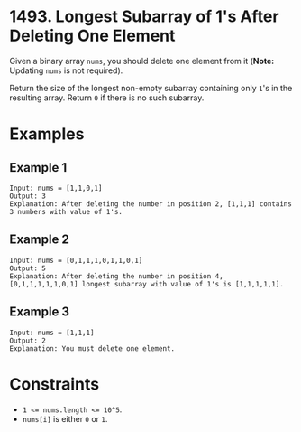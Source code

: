# 1493. Longest Subarray of 1's After Deleting One Element

Given a binary array `nums`, you should delete one element from it (**Note:**
Updating `nums` is not required).

Return the size of the longest non-empty subarray containing only `1`'s in the
resulting array. Return `0` if there is no such subarray.

# Examples

## Example 1

```text
Input: nums = [1,1,0,1]
Output: 3
Explanation: After deleting the number in position 2, [1,1,1] contains 3 numbers with value of 1's.
```

## Example 2

```text
Input: nums = [0,1,1,1,0,1,1,0,1]
Output: 5
Explanation: After deleting the number in position 4, [0,1,1,1,1,1,0,1] longest subarray with value of 1's is [1,1,1,1,1].
```

## Example 3

```text
Input: nums = [1,1,1]
Output: 2
Explanation: You must delete one element.
```

# Constraints

- `1 <= nums.length <= 10^5`.
- `nums[i]` is either `0` or `1`.
